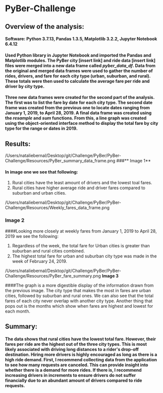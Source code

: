 # PyBer-Challenge

## **Overview of the analysis:** 

#### **Software:** Python 3.7.13, Pandas 1.3.5, Matplotlib 3.2.2, Jupyter Notebook 6.4.12

#### Used Python library in Jupyter Notebook and imported the Pandas and    Matplotlib modules. The PyBer city [insert link] and ride data         [insert link] files were merged into a new data frame called *pyber_data_df*. Data from the original and merged data frames were used to gather the number of rides, drivers, and fare for each city type (urban, suburban, and rural). These totals were then used to calculate the average fare per ride and driver by city type.

#### Three new data frames were created for the second part of the analysis. The first was to list the fare by date for each city type. The second date frame was created from the previous one to locate dates ranging from January 1, 2019, to April 28, 2019. A final data frame was created using the *resample* and *sum* functions. From this, a line graph was created using the object-oriented interface method to display the total fare by city type for the range or dates in 2019. 

## **Results:**

 /Users/nataliebernal/Desktop/git/Challenge/PyBer/PyBer-Challenge/Resources/PyBer_summary_data_frame.png
###** Image 1**

#### In image one we see that following:
1. Rural cities have the least amount of drivers and the lowest toal fares. 
2. Rural cities have higher average ride and driver fares compared to suburban and urban cities. 

/Users/nataliebernal/Desktop/git/Challenge/PyBer/PyBer-Challenge/Resources/Weekly_fares_data_frame.png
### **Image 2** 

####Looking more closely at weekly fares from January 1, 2019 to April 28, 2019 we see the following:
1. Regardless of the week, the total fare for Urban cities is greater than suburban and rural cities combined.
2. The highest total fare for urban and suburban city type was made in the week of February 24, 2019.

/Users/nataliebernal/Desktop/git/Challenge/PyBer/PyBer-Challenge/Resources/PyBer_fare_summary.png
**Image 3**

####The graph is a more digestible display of the information drawn from the previous image. The city type that makes the most in fares are urban cities, followed by suburban and rural ones. We can also see that the total fares of each city never overlap with another city type. Another thing that pops out is the months which show when fares are highest and lowest for each month. 

## **Summary:** 
####    The data shows that rural cities have the lowest total fare. However, their fares per ride are the highest out of the three city types. This is most likely associated with driving long distances to a rider's drop-off destination. Hiring more drivers is highly encouraged as long as there is a high ride demand. First, I recommend collecting data from the application to see how many requests are canceled. This can provide insight into whether there is a demand for more rides. If there is, I recommend increasing drivers in increments to ensure drivers do not suffer financially due to an abundant amount of drivers compared to ride requests. 
